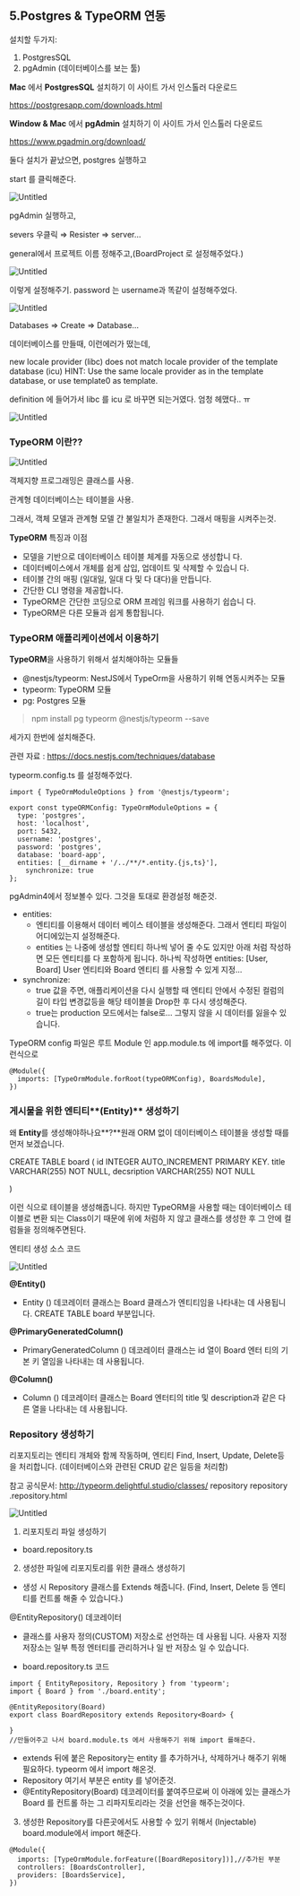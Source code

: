 ## 5.Postgres & TypeORM 연동

설치할 두가지:

1. PostgresSQL
2. pgAdmin (데이터베이스를 보는 툴)

**Mac** 에서 **PostgresSQL** 설치하기
이 사이트 가서 인스톨러 다운로드

https://postgresapp.com/downloads.html

**Window & Mac** 에서 **pgAdmin** 설치하기
이 사이트 가서 인스톨러 다운로드

https://www.pgadmin.org/download/

둘다 설치가 끝났으면, postgres 실행하고

start 를 클릭해준다. 

![Untitled](https://prod-files-secure.s3.us-west-2.amazonaws.com/b08e7419-4fd5-4a8b-9478-184d8f32f525/baec1b80-4254-4741-9462-5bbd8f4f850c/Untitled.png)

pgAdmin 실행하고,

severs 우클릭 ⇒ Resister ⇒ server…

general에서 프로젝트 이름 정해주고,(BoardProject 로 설정해주었다.)

![Untitled](https://prod-files-secure.s3.us-west-2.amazonaws.com/b08e7419-4fd5-4a8b-9478-184d8f32f525/35068d51-ea4d-4a68-95da-d1c3864a8cb0/Untitled.png)

이렇게 설정해주기. password 는 username과 똑같이 설정해주었다.

![Untitled](https://prod-files-secure.s3.us-west-2.amazonaws.com/b08e7419-4fd5-4a8b-9478-184d8f32f525/bb9670fb-5878-4d97-a75d-e3a5e702bed0/Untitled.png)

Databases ⇒ Create ⇒ Database…

데이터베이스를 만들때, 이런에러가 떴는데, 

new locale provider (libc) does not match locale provider of the template database (icu) HINT: Use the same locale provider as in the template database, or use template0 as template.

definition 에 들어가서 libc 를 icu 로 바꾸면 되는거였다. 엄청 헤맸다.. ㅠ

![Untitled](https://prod-files-secure.s3.us-west-2.amazonaws.com/b08e7419-4fd5-4a8b-9478-184d8f32f525/f42980af-275d-45fa-bab9-9fbd09c17c05/Untitled.png)

### TypeORM 이란??

![Untitled](https://prod-files-secure.s3.us-west-2.amazonaws.com/b08e7419-4fd5-4a8b-9478-184d8f32f525/5b1b599c-e8b2-4099-9eca-d1bf4a7f8a31/Untitled.png)

객체지향 프로그래밍은 클래스를 사용.

관계형 데이터베이스는 테이블을 사용.

그래서, 객체 모델과 관계형 모델 간 불일치가 존재한다. 그래서 매핑을 시켜주는것. 

**TypeORM** 특징과 이점

- 모델을 기반으로 데이터베이스 테이블 체계를 자동으로 생성합니
다.
- 데이터베이스에서 개체를 쉽게 삽입, 업데이트 및 삭제할 수 있습니
다.
- 테이블 간의 매핑 (일대일, 일대 다 및 다 대다)을 만듭니다.
- 간단한 CLI 명령을 제공합니다.
- TypeORM은 간단한 코딩으로 ORM 프레임 워크를 사용하기 쉽습니
다.
- TypeORM은 다른 모듈과 쉽게 통합됩니다.

### **TypeORM** 애플리케이션에서 이용하기

**TypeORM**을 사용하기 위해서 설치해야하는 모듈들
- @nestjs/typeorm: NestJS에서 TypeOrm을 사용하기 위해 연동시켜주는 모듈
- typeorm: TypeORM 모듈
- pg: Postgres 모듈

> npm install pg typeorm @nestjs/typeorm --save
> 

세가지 한번에 설치해준다.

관련 자료 :
https://docs.nestjs.com/techniques/database

typeorm.config.ts 를 설정해주었다.

```tsx
import { TypeOrmModuleOptions } from '@nestjs/typeorm';

export const typeORMConfig: TypeOrmModuleOptions = {
  type: 'postgres',
  host: 'localhost',
  port: 5432,
  username: 'postgres',
  password: 'postgres',
  database: 'board-app',
  entities: [__dirname + '/../**/*.entity.{js,ts}'],
	synchronize: true
};
```

pgAdmin4에서 정보볼수 있다. 그것을 토대로 환경설정 해준것. 

- entities:
    - 엔티티를 이용해서 데이터 베이스 테이블을 생성해준다. 그래서 엔티티 파일이 어디에있는지 설정해준다.
    - entities 는 나중에 생성할 엔티티 하나씩 넣어 줄 수도 있지만 아래
    처럼 작성하면 모든 엔티티를 다 포함하게 됩니다.
    하나씩 작성하면 entities: [User, Board] User 엔티티와 Board 엔티티
    를 사용할 수 있게 지정...
- synchronize:
    - true 값을 주면, 애플리케이션을 다시 실행할 때 엔티티 안에서 수정된 컬럼의 길이 타입 변경값등을 해당 테이블을 Drop한 후 다시 생성해준다.
    - true는 production 모드에서는 false로... 그렇지 않을
    시 데이터를 잃을수 있습니다.

TypeORM config 파일은 루트 Module 인 app.module.ts 에 import를 해주었다.  이런식으로

```tsx
@Module({
  imports: [TypeOrmModule.forRoot(typeORMConfig), BoardsModule],
})
```

### 게시물을 위한 엔티티**(Entity)** 생성하기

왜 **Entity**를 생성해야하나요**?**원래 ORM 없이 데이터베이스 테이블을 생성할 때를 먼저 보겠습니다.

CREATE TABLE board (
id INTEGER AUTO_INCREMENT PRIMARY KEY.
title VARCHAR(255) NOT NULL,
decsription VARCHAR(255) NOT NULL

)

이런 식으로 테이블을 생성해줍니다. 하지만 TypeORM을 사용할
때는 데이터베이스 테이블로 변환 되는 Class이기 때문에 위에 처럼하
지 않고 클래스를 생성한 후 그 안에 컬럼들을 정의해주면된다. 

엔티티 생성 소스 코드

![Untitled](https://prod-files-secure.s3.us-west-2.amazonaws.com/b08e7419-4fd5-4a8b-9478-184d8f32f525/346c0af5-0ade-47fc-a927-13dfe4be929f/Untitled.png)

**@Entity()**

- Entity () 데코레이터 클래스는 Board 클래스가 엔티티임을 나타내는
데 사용됩니다. CREATE TABLE board 부분입니다.

**@PrimaryGeneratedColumn()**

- PrimaryGeneratedColumn () 데코레이터 클래스는 id 열이 Board 엔터
티의 기본 키 열임을 나타내는 데 사용됩니다.

**@Column()**

- Column () 데코레이터 클래스는 Board 엔터티의 title 및 description과
같은 다른 열을 나타내는 데 사용됩니다.

### **Repository** 생성하기

리포지토리는 엔티티 개체와 함께 작동하며, 엔티티 Find, Insert, Update, Delete등을 처리합니다. (데이터베이스와 관련된 CRUD 같은 일등을 처리함) 

참고 공식문서:  http://typeorm.delightful.studio/classes/ repository repository .repository.html

![Untitled](https://prod-files-secure.s3.us-west-2.amazonaws.com/b08e7419-4fd5-4a8b-9478-184d8f32f525/263c397e-4554-4008-b00b-70d478e26dec/Untitled.png)

1. 리포지토리 파일 생성하기

- board.repository.ts

2. 생성한 파일에 리포지토리를 위한 클래스 생성하기

- 생성 시 Repository 클래스를 Extends 해줍니다. (Find, Insert,
Delete 등 엔티티를 컨트롤 해줄 수 있습니다.)

@EntityRepository() 데코레이터
- 클래스를 사용자 정의(CUSTOM) 저장소로 선언하는 데 사용됩
니다. 사용자 지정 저장소는 일부 특정 엔터티를 관리하거나 일
반 저장소 일 수 있습니다.

- board.repository.ts 코드

```tsx
import { EntityRepository, Repository } from 'typeorm';
import { Board } from './board.entity';

@EntityRepository(Board)
export class BoardRepository extends Repository<Board> {
  
}
//만들어주고 나서 board.module.ts 에서 사용해주기 위해 import 를해준다.
```

- extends 뒤에 붙은 Repository는 entity 를 추가하거나, 삭제하거나 해주기 위해 필요하다. typeorm 에서 import 해온것.
- Repository<Board> 여기서 <Board> 부분은 entity 를 넣어준것.
- @EntityRepository(Board) 데코레이터를 붙여주므로써 이 아래에 있는 클래스가 Board 를 컨트롤 하는 그 리파지토리라는 것을 선언을 해주는것이다.

3. 생성한 Repository를 다른곳에서도 사용할 수 있기 위해서
(Injectable) board.module에서 import 해준다.

```tsx
@Module({
  imports: [TypeOrmModule.forFeature([BoardRepository])],//추가된 부분
  controllers: [BoardsController],
  providers: [BoardsService],
})
```